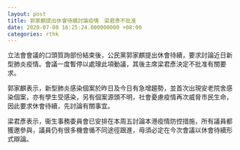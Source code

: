 ```yaml
---
layout: post
title: 郭家麒提出休會待續討論疫情　梁君彥不批准
date: 2020-07-08 16:25:24.000000000 +08:00
categories: rthk
---
```


立法會會議的口頭質詢部份結束後，公民黨郭家麒提出休會待續，要求討論近日新型肺炎疫情。會議一度暫停以處理此項動議，其後主席梁君彥決定不批准有關要求。

郭家麒表示，新型肺炎感染個案於昨日及今日有急增趨勢，並首次出現安老院舍感染個案，亦有學生受感染，另有個案源頭不明，社會憂慮疫情再次威脅市民生命，因此要求休會待續，先討論有關事宜。

梁君彥表示，衞生事務委員會已安排在本周五討論本港疫情防控措施，所有議員都獲邀參與，議員仍有很多機會循不同途徑跟進，毋須必定在今次會議以休會待續形式辯論。
